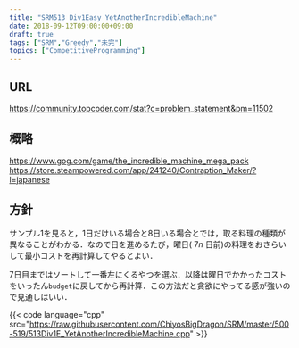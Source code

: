 ```yaml
---
title: "SRM513 Div1Easy YetAnotherIncredibleMachine"
date: 2018-09-12T09:00:00+09:00
draft: true
tags: ["SRM","Greedy","未完"]
topics: ["CompetitiveProgramming"]
---
```


## URL
https://community.topcoder.com/stat?c=problem_statement&pm=11502

## 概略
https://www.gog.com/game/the_incredible_machine_mega_pack
https://store.steampowered.com/app/241240/Contraption_Maker/?l=japanese

## 方針
サンプル1を見ると，1日だけいる場合と8日いる場合とでは，取る料理の種類が異なることがわかる．なので日を進めるたび，曜日( $7n$ 日前)の料理をおさらいして最小コストを再計算してやるとよい．

7日目まではソートして一番左にくるやつを選ぶ．以降は曜日でかかったコストをいったん`budget`に戻してから再計算．この方法だと貪欲にやってる感が強いので見通しはいい．

{{< code language="cpp" src="https://raw.githubusercontent.com/ChiyosBigDragon/SRM/master/500-519/513Div1E_YetAnotherIncredibleMachine.cpp" >}}

